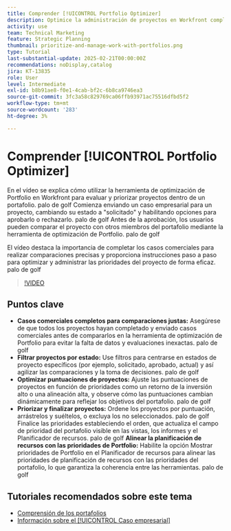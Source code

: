 ```yaml
---
title: Comprender [!UICONTROL Portfolio Optimizer]
description: Optimice la administración de proyectos en Workfront completando casos comerciales para realizar comparaciones justas, filtrando proyectos por estado, ajustando puntuaciones de forma dinámica, priorizando proyectos de forma eficaz y alineando la planificación de recursos con los objetivos del portafolio.
activity: use
team: Technical Marketing
feature: Strategic Planning
thumbnail: prioritize-and-manage-work-with-portfolios.png
type: Tutorial
last-substantial-update: 2025-02-21T00:00:00Z
recommendations: noDisplay,catalog
jira: KT-13835
role: User
level: Intermediate
exl-id: b8b91ae8-f0e1-4cab-bf2c-6b8ca9746ea3
source-git-commit: 3fc3a58c829769ca06ffb93971ac75516dfbd5f2
workflow-type: tm+mt
source-wordcount: '283'
ht-degree: 3%

---
```


# Comprender [!UICONTROL Portfolio Optimizer]

En el vídeo se explica cómo utilizar la herramienta de optimización de Portfolio en Workfront para evaluar y priorizar proyectos dentro de un portafolio. palo de golf Comienza enviando un caso empresarial para un proyecto, cambiando su estado a &quot;solicitado&quot; y habilitando opciones para aprobarlo o rechazarlo. palo de golf Antes de la aprobación, los usuarios pueden comparar el proyecto con otros miembros del portafolio mediante la herramienta de optimización de Portfolio. palo de golf

El vídeo destaca la importancia de completar los casos comerciales para realizar comparaciones precisas y proporciona instrucciones paso a paso para optimizar y administrar las prioridades del proyecto de forma eficaz. palo de golf

>[!VIDEO](https://video.tv.adobe.com/v/3446278/?quality=12&learn=on&enablevpops&captions=spa)

## Puntos clave

* **Casos comerciales completos para comparaciones justas:** Asegúrese de que todos los proyectos hayan completado y enviado casos comerciales antes de compararlos en la herramienta de optimización de Portfolio para evitar la falta de datos y evaluaciones inexactas. palo de golf
* **Filtrar proyectos por estado:** Use filtros para centrarse en estados de proyecto específicos (por ejemplo, solicitado, aprobado, actual) y así agilizar las comparaciones y la toma de decisiones. palo de golf
* **Optimizar puntuaciones de proyectos:** Ajuste las puntuaciones de proyectos en función de prioridades como un retorno de la inversión alto o una alineación alta, y observe cómo las puntuaciones cambian dinámicamente para reflejar los objetivos del portafolio. palo de golf
* **Priorizar y finalizar proyectos:** Ordene los proyectos por puntuación, arrástrelos y suéltelos, o excluya los no seleccionados. palo de golf Finalice las prioridades estableciendo el orden, que actualiza el campo de prioridad del portafolio visible en las vistas, los informes y el Planificador de recursos. palo de golf **Alinear la planificación de recursos con las prioridades de Portfolio:** Habilite la opción Mostrar prioridades de Portfolio en el Planificador de recursos para alinear las prioridades de planificación de recursos con las prioridades del portafolio, lo que garantiza la coherencia entre las herramientas. palo de golf


## Tutoriales recomendados sobre este tema

* [Comprensión de los portafolios](/help/portfolios-and-programs/overview-of-adobe-workfront-portfolios.md)
* [Información sobre el [!UICONTROL Caso empresarial]](/help/portfolios-and-programs/introduction-to-the-business-case.md)
